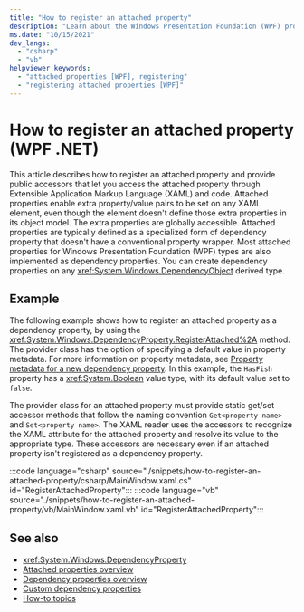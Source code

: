 ```yaml
---
title: "How to register an attached property"
description: "Learn about the Windows Presentation Foundation (WPF) property system and how to register an attached property and provide public accessors."
ms.date: "10/15/2021"
dev_langs:
  - "csharp"
  - "vb"
helpviewer_keywords:
  - "attached properties [WPF], registering"
  - "registering attached properties [WPF]"
---
```

<!-- The acrolinx score was 96 on 10/15/2021-->

# How to register an attached property (WPF .NET)

This article describes how to register an attached property and provide public accessors that let you access the attached property through Extensible Application Markup Language (XAML) and code. Attached properties enable extra property/value pairs to be set on any XAML element, even though the element doesn't define those extra properties in its object model. The extra properties are globally accessible. Attached properties are typically defined as a specialized form of dependency property that doesn't have a conventional property wrapper. Most attached properties for Windows Presentation Foundation (WPF) types are also implemented as dependency properties. You can create dependency properties on any <xref:System.Windows.DependencyObject> derived type.

## Example

The following example shows how to register an attached property as a dependency property, by using the <xref:System.Windows.DependencyProperty.RegisterAttached%2A> method. The provider class has the option of specifying a default value in property metadata. For more information on property metadata, see [Property metadata for a new dependency property](/dotnet/desktop/wpf/advanced/custom-dependency-properties?view=netframeworkdesktop-4.8&preserve-view=true#property-metadata-for-a-new-dependency-property). In this example, the `HasFish` property has a <xref:System.Boolean> value type, with its default value set to `false`.

The provider class for an attached property must provide static get/set accessor methods that follow the naming convention `Get<property name>` and `Set<property name>`. The XAML reader uses the accessors to recognize the XAML attribute for the attached property and resolve its value to the appropriate type. These accessors are necessary even if an attached property isn't registered as a dependency property.

:::code language="csharp" source="./snippets/how-to-register-an-attached-property/csharp/MainWindow.xaml.cs" id="RegisterAttachedProperty":::
:::code language="vb" source="./snippets/how-to-register-an-attached-property/vb/MainWindow.xaml.vb" id="RegisterAttachedProperty":::

## See also

- <xref:System.Windows.DependencyProperty>
- [Attached properties overview](/dotnet/desktop/wpf/advanced/attached-properties-overview?view=netframeworkdesktop-4.8&preserve-view=true)
- [Dependency properties overview](dependency-properties-overview.md)
- [Custom dependency properties](/dotnet/desktop/wpf/advanced/custom-dependency-properties?view=netframeworkdesktop-4.8&preserve-view=true)
- [How-to topics](/dotnet/desktop/wpf/advanced/properties-how-to-topics?view=netframeworkdesktop-4.8&preserve-view=true)
